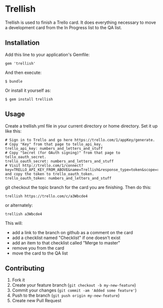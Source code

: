 # Trellish

Trellish is used to finish a Trello card. It does everything necessary to move a development card from the In Progress list to the QA list.

## Installation

Add this line to your application's Gemfile:

    gem 'trellish'

And then execute:

    $ bundle

Or install it yourself as:

    $ gem install trellish

## Usage

Create a trellish.yml file in your current directory or home directory. Set it up like this:

    # Sign in to Trello and go here https://trello.com/1/appKey/generate.
    # Copy "Key" from that page to tello_api_key.
    trello_api_key: numbers_and_letters_and_stuff
    # Copy "Secret (for OAuth signing)" from that page to tello_oauth_secret.
    trello_oauth_secret: numbers_and_letters_and_stuff
    # Visit http://trello.com/1/connect?key=TRELLO_API_KEY_FROM_ABOVE&name=Trellish&response_type=token&scope=read,write&expiration=never and copy the token to trello_oauth_token.
    trello_oauth_token: numbers_and_letters_and_stuff

git checkout the topic branch for the card you are finishing. Then do this:

    trellish https://trello.com/c/a3Wbcde4

or alternately:

    trellish a3Wbcde4

This will:

- add a link to the branch on github as a comment on the card
- add a checklist named "Checklist" if one doesn't exist
- add an item to that checklist called "Merge to master"
- remove you from the card
- move the card to the QA list

## Contributing

1. Fork it
2. Create your feature branch (`git checkout -b my-new-feature`)
3. Commit your changes (`git commit -am 'Added some feature'`)
4. Push to the branch (`git push origin my-new-feature`)
5. Create new Pull Request
